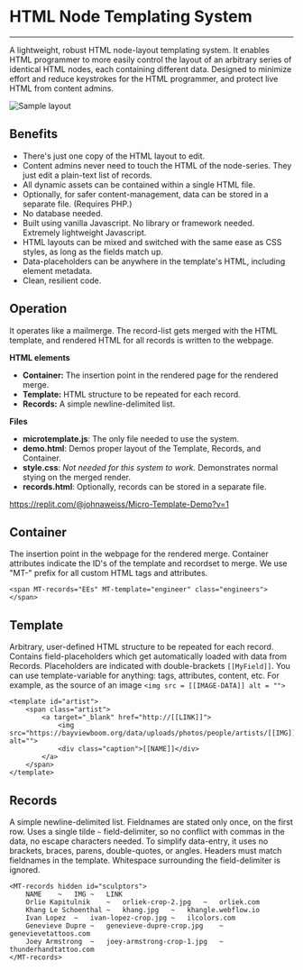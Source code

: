 # HTML Node Templating System
---------------------------

A lightweight, robust HTML node-layout templating system. It enables HTML programmer to more easily control the layout of an arbitrary series of identical HTML nodes, each containing different data. Designed to minimize effort and reduce keystrokes for the HTML programmer, and protect live HTML from content admins. 

![Sample layout](https://dsm04pap002files.storage.live.com/y4mFDRTizIWm9MUkVhvF5Eb13qkch_IfHPCCvHMXSk3-zjY53TPQkm1C6QfHU-ZQ1YwANtlQ7p5ijEckYsR_DdXJF7rjZZiKBS2sCgL7Mbmf688liylf9bLulJgsb3OqZ4g4TxO6u0n5AH1b6BY4T69BPNe8UWmQtK1wACRcRbPrBfj_FCKCB8NLZP_tKMPw5di?width=466&height=251&cropmode=none)

## Benefits

 - There's just one copy of the HTML layout to edit. 
 - Content admins never need to touch the HTML of the node-series. They just edit a plain-text list of records. 
 - All dynamic assets can be contained within a single HTML file. 
 - Optionally, for safer content-management, data can be stored in a separate file. (Requires PHP.)
 - No database needed. 
 - Built using vanilla Javascript. No library or framework needed. Extremely lightweight Javascript. 
 - HTML layouts can be mixed and switched with the same ease as CSS styles, as long as the fields match up. 
 - Data-placeholders can be anywhere in the template's HTML, including element metadata. 
 - Clean, resilient code. 

## Operation

It operates like a mailmerge. The record-list gets merged with the HTML template, and rendered HTML for all records is written to the webpage. 

**HTML elements**

 - **Container:** The insertion point in the rendered page for the rendered merge.
 - **Template:** HTML structure to be repeated for each record. 
 - **Records:** A simple newline-delimited list. 

**Files**
 - **microtemplate.js**: The only file needed to use the system. 
 - **demo.html**: Demos proper layout of the Template, Records, and Container. 
 - **style.css**: *Not needed for this system to work.* Demonstrates normal stying on the merged render. 
 - **records.html**: Optionally, records can be stored in a separate file. 

https://replit.com/@johnaweiss/Micro-Template-Demo?v=1

## Container

The insertion point in the webpage for the rendered merge. Container attributes indicate the ID's of the template and recordset to merge. We use "MT-" prefix for all custom HTML tags and attributes. 

`<span MT-records="EEs" MT-template="engineer" class="engineers"></span>`

## Template

Arbitrary, user-defined HTML structure to be repeated for each record. Contains field-placeholders which get automatically loaded with data from Records. Placeholders are indicated with double-brackets `[[MyField]]`. You can use template-variable for anything: tags, attributes, content, etc. For example, as the source of an image
`<img src = [[IMAGE-DATA]] alt = "">`

```
<template id="artist">
	<span class="artist">
		<a target="_blank" href="http://[[LINK]]">
			<img src="https://bayviewboom.org/data/uploads/photos/people/artists/[[IMG]]" alt="">
			<div class="caption">[[NAME]]</div>
		</a>
	</span>
</template> 
```

## Records

A simple newline-delimited list. Fieldnames are stated only once, on the first row. Uses a single tilde `~` field-delimiter, so no conflict with commas in the data, no escape characters needed. To simplify data-entry, it uses no brackets, braces, parens, double-quotes, or angles. Headers must match fieldnames in the template. Whitespace surrounding the field-delimiter is ignored. 

```
<MT-records hidden id="sculptors">
	NAME	~	IMG	~	LINK
	Orlie Kapitulnik	~	orliek-crop-2.jpg	~	orliek.com
	Khang Le Schoenthal	~	khang.jpg	~	khangle.webflow.io
	Ivan Lopez	~	ivan-lopez-crop.jpg	~	ilcolors.com
	Genevieve Dupre	~	genevieve-dupre-crop.jpg	~	genevievetattoos.com
	Joey Armstrong	~	joey-armstrong-crop-1.jpg	~	thunderhandtattoo.com
</MT-records>
```
